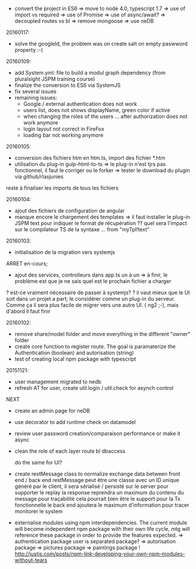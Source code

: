 * convert the project in ES6
	=> move to node 4.0, typescript 1.7
	=> use of import vs required
	=> use of Promise
		=> use of async/await?
	=> decoupled routes vs bl
	=> remove mongoose
	=> use neDB

20160117:
* solve the googleId, the problem was on create salt on empty paswword property :-(

20160109:
* add System.yml: file to build a modul graph dependency (from pluralsight JSPM training course)
* finalize the conversion to ES6 via SystemJS
* fix several issues
* remaining issues:
    * Google / external authentication does not work
    * users list, does not shows displayName, green color if active
    * when changing the roles of the users ... after authorization does not work anymore
    * login layout not correct in FireFox
    * loading bar not working anymore

20160105:
* conversion des fichiers htm en htm.ts, import des fichier *.htm
* utilisation du plug-in gulp-html-to-ts
    => le plug-in n'est tjrs pas fonctionnel, il faut le corriger ou le forker
    => tester le download du plugin via github/rlasjunies

reste à finaliser les imports de tous les fichiers

20160104:
* ajout des fichiers de configuration de angular
* manque encore le chargement des templates
=> il faut installer le plug-in JSPM text pour indiquer le format de récupération
?? quel sera l'impact sur le compilateur TS de la syntaxe ... from "myTpl!text"

20160103:
* initialisation de la migration vers systemjs

ARRET en-cours;
* ajout des services, controlleurs dans app.ts un à un
=> à finir, le problème est que je ne sais quel est le prochain fichier a charger

? est-ce vraiment nécessaire de passer à systemjs?
? il vaut mieux que le UI soit dans un projet a part; le considérer comme un plug-in du serveur. Comme ça il sera plus facile de migrer vers une autre UI. ( ng2 ;-), mais d'abord il faut finir


20160102:
* remove share/model folder and move everything in the different "owner" folder
* create core function to register route. The goal is paramaterize the Authentication (boolean) and autorisation (string)
* test of creating local npm package with typescript

20151121:
* user management migrated to nedb
* refresh AT for user, create util.login / util.check for asynch control


NEXT
*	create an admin page for neDB
* 	use decorator to add runtime check on datamodel
* 	review user password creation/comparaison performance or make it async
* 	clean the role of each layer
	route
	bl
	dbaccess

	do the same for UI?

* 	create restMessage class to normalize exchange data between front end / back end
	restMessage peut être une classe avec un ID unique généré par le client,
	il sera sérialisé / persisté sur le server pour supporter le replay
	la response reprendra un maximum du contenu du message pour traçabilité
	cela pourrait bien être le support pour la Tx fonctionnelle
	le back end ajoutera le maximum d'information pour tracer monitorer le system



* externalise modules using npm interdependencies. The current module will become independent npm package with their own life cycle, mtg will reference these package in order to provide the features expected.
	=> authentication package
		user is separated package?
	=> autorisation package
	=> pictures package
	=> paintings package
	!
	http://justjs.com/posts/npm-link-developing-your-own-npm-modules-without-tears
